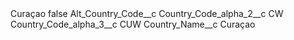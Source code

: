 <?xml version="1.0" encoding="UTF-8"?>
<CustomMetadata xmlns="http://soap.sforce.com/2006/04/metadata" xmlns:xsi="http://www.w3.org/2001/XMLSchema-instance" xmlns:xsd="http://www.w3.org/2001/XMLSchema">
    <label>Curaçao</label>
    <protected>false</protected>
    <values>
        <field>Alt_Country_Code__c</field>
        <value xsi:nil="true"/>
    </values>
    <values>
        <field>Country_Code_alpha_2__c</field>
        <value xsi:type="xsd:string">CW</value>
    </values>
    <values>
        <field>Country_Code_alpha_3__c</field>
        <value xsi:type="xsd:string">CUW</value>
    </values>
    <values>
        <field>Country_Name__c</field>
        <value xsi:type="xsd:string">Curaçao</value>
    </values>
</CustomMetadata>
